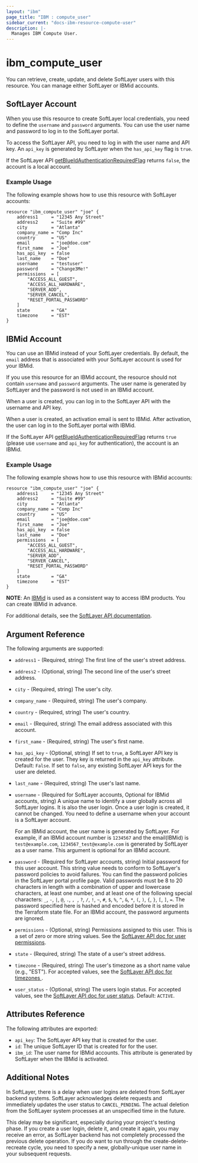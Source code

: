 ```yaml
---
layout: "ibm"
page_title: "IBM : compute_user"
sidebar_current: "docs-ibm-resource-compute-user"
description: |-
  Manages IBM Compute User.
---
```


# ibm\_compute_user

You can retrieve, create, update, and delete SoftLayer users with this resource. You can manage either SoftLayer or IBMid accounts.

## SoftLayer Account
When you use this resource to create SoftLayer local credentials, you need to define the `username` and `password` arguments. You can use the user name and password to log in to the SoftLayer portal. 

To access the SoftLayer API, you need to log in with the user name and API key. An `api_key` is generated by SoftLayer when the `has_api_key` flag is `true`.

If the SoftLayer API [getBlueIdAuthenticationRequiredFlag](https://api.softlayer.com/rest/v3/SoftLayer_Account/getBlueIdAuthenticationRequiredFlag) returns `false`, the account is a local account.

### Example Usage

The following example shows how to use this resource with SoftLayer accounts:

```hcl
resource "ibm_compute_user" "joe" {
    address1     = "12345 Any Street"
    address2     = "Suite #99"
    city         = "Atlanta"
    company_name = "Comp Inc"
    country      = "US"
    email        = "joe@doe.com"
    first_name   = "Joe"
    has_api_key  = false
    last_name    = "Doe"
    username     = "testuser"
    password     = "Change3Me!"
    permissions  = [
        "ACCESS_ALL_GUEST",
        "ACCESS_ALL_HARDWARE",
        "SERVER_ADD",
        "SERVER_CANCEL",
        "RESET_PORTAL_PASSWORD"
    ]
    state        = "GA"
    timezone     = "EST"
}
```

## IBMid Account
You can use an IBMid instead of your SoftLayer credentials. By default, the `email` address that is associated with your SoftLayer account is used for your IBMid. 

If you use this resource for an IBMid account, the resource should not contain `username` and `password` arguments. The user name is generated by SoftLayer and the password is not used in an IBMid account.

When a user is created, you can log in to the SoftLayer API with the username and API key. 

When a user is created, an activation email is sent to IBMid. After activation, the user can log in to the SoftLayer portal with IBMid. 

If the SoftLayer API  [getBlueIdAuthenticationRequiredFlag](https://api.softlayer.com/rest/v3/SoftLayer_Account/getBlueIdAuthenticationRequiredFlag)
returns `true` (please use `username` and `api_key` for authentication), the account is an IBMid.

### Example Usage

The following example shows how to use this resource with IBMid accounts:

```hcl
resource "ibm_compute_user" "joe" {
    address1     = "12345 Any Street"
    address2     = "Suite #99"
    city         = "Atlanta"
    company_name = "Comp Inc"
    country      = "US"
    email        = "joe@doe.com"
    first_name   = "Joe"
    has_api_key  = false
    last_name    = "Doe"
    permissions  = [
        "ACCESS_ALL_GUEST",
        "ACCESS_ALL_HARDWARE",
        "SERVER_ADD",
        "SERVER_CANCEL",
        "RESET_PORTAL_PASSWORD"
    ]
    state        = "GA"
    timezone     = "EST"
}
```


**NOTE**: An [IBMid](https://www.ibm.com/account/profile/us) is used as a consistent way to access IBM products. You can create IBMid in advance.

For additional details, see the [SoftLayer API documentation](http://sldn.softlayer.com/reference/datatypes/SoftLayer_User_Customer).

## Argument Reference

The following arguments are supported:

* `address1` - (Required, string) The first line of the user's street address.
* `address2` - (Optional, string) The second line of the user's street address.
* `city` - (Required, string) The user's city.
* `company_name` - (Required, string) The user's company.
* `country` - (Required, string) The user's country.
* `email` - (Required, string) The email address associated with this account.
* `first_name` - (Required, string) The user's first name.
* `has_api_key` - (Optional, string) If set to `true`, a SoftLayer API key is created for the user. They key is returned in the `api_key` attribute. Default: `False`. If set to `false`, any existing SoftLayer API keys for the user are deleted.
* `last_name` - (Required, string) The user's last name.
* `username` - (Required for SoftLayer accounts, Optional for IBMid accounts, string) A unique name to identify a user globally across all SoftLayer logins. It is also the user login. Once a user login is created, it cannot be changed. You need to define a username when your account is a SoftLayer account. 

  For an IBMid account, the user name is generated by SoftLayer. For example, if an IBMid account number is `1234567` and the email(IBMid) is `test@example.com`, `1234567_test@example.com` is generated by SoftLayer as a user name. This argument is optional for an IBMid account.
* `password` - (Required for SoftLayer accounts, string) Initial password for this user account. This string value needs to conform to SoftLayer's password policies to avoid failures. You can find the password policies in the SoftLayer portal profile page. 
  Valid passwords must be 8 to 20 characters in length with a combination of upper and lowercase characters, at least one number, and at least one of the following special characters: `_`, `-`, `|`, `@`, `.`, `, `, `?`, `/`, `!`, `~`, `#`, `$`, `%`, `^`, `&`, `*`, `(`, `)`, `{`, `}`, `[`, `]`, `=`. 
  The password specified here is hashed and encoded before it is stored in the Terraform state file.
  For an IBMid account, the password arguments are ignored.
* `permissions` - (Optional, string) Permissions assigned to this user. This is a set of zero or more string values. See the [SoftLayer API doc for user permissions](http://sldn.softlayer.com/reference/datatypes/User_Customer_CustomerPermission_Permission).
* `state` - (Required, string) The state of a user's street address.
* `timezone` - (Required, string) The user's timezone as a short name value (e.g., "EST"). For accepted values, see the [SoftLayer API doc for timezones ](http://sldn.softlayer.com/reference/datatypes/SoftLayer_Locale_Timezone).
* `user_status` - (Optional, string) The users login status. For accepted values, see the [SoftLayer API doc for user status](http://sldn.softlayer.com/reference/datatypes/SoftLayer_User_Customer_Status). Default: `ACTIVE`.

## Attributes Reference

The following attributes are exported:

* `api_key`: The SoftLayer API key that is created for the user.
* `id`: The unique SoftLayer ID that is created for for the user.
* `ibm_id`: The user name for IBMid accounts. This attribute is generated by SoftLayer when the IBMid is activated. 

## Additional Notes

In SoftLayer, there is a delay when user logins are deleted from SoftLayer backend systems. SoftLayer acknowledges delete requests and immediately updates the user status to `CANCEL_PENDING`. The actual deletion from the SoftLayer system processes at an unspecified time in the future. 

This delay may be significant, especially during your project's testing phase. If you create a user login, delete it, and create it again, you may receive an error, as SoftLayer backend has not completely processed the previous delete operation. If you do want to run through the create-delete-recreate cycle, you need to specify a new, globally-unique user name in your subsequent requests.
